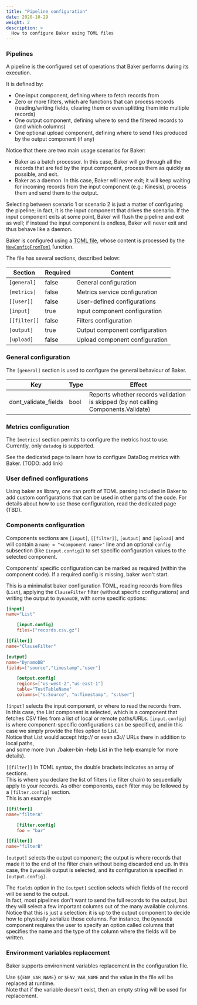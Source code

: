 ```yaml
---
title: "Pipeline configuration"
date: 2020-10-29
weight: 2
description: >
  How to configure Baker using TOML files
---
```


### Pipelines

A pipeline is the configured set of operations that Baker performs during its execution.

It is defined by:

* One input component, defining where to fetch records from
* Zero or more filters, which are functions that can process records (reading/writing fields,
clearing them or even splitting them into multiple records)
* One output component, defining where to send the filtered records to (and which columns)
* One optional upload component, defining where to send files produced by the output component (if any)

Notice that there are two main usage scenarios for Baker:

* Baker as a batch processor. In this case, Baker will go through all the records that are fed
by the input component, process them as quickly as possible, and exit.
* Baker as a daemon. In this case, Baker will never exit; it will keep waiting for incoming
records from the input component (e.g.: Kinesis), process them and send them to the output.

Selecting between scenario 1 or scenario 2 is just a matter of configuring the pipeline; in fact, it is the input component that drives the scenario. If the input component exits at some point, Baker will flush the pipeline and exit as well; if instead the input component is endless, Baker will never exit and thus behave like a daemon.

Baker is configured using a [TOML file](https://toml.io/en/), whose content is processed by the
[`NewConfigFromToml`](https://pkg.go.dev/github.com/AdRoll/baker#NewConfigFromToml) function.

The file has several sections, described below:

| Section       | Required   | Content                        |
|---------------|------------|--------------------------------|
| `[general]`   | false      | General configuration          |
| `[metrics]`   | false      | Metrics service configuration  |
| `[[user]]`    | false      | User-defined configurations    |
| `[input]`     | true       | Input component configuration  |
| `[[filter]]`  | false      | Filters configuration          |
| `[output]`    | true       | Output component configuration |
| `[upload]`    | false      | Upload component configuration |

### General configuration

The `[general]` section is used to configure the general behaviour of Baker.

| Key                    | Type   | Effect |
|------------------------|--------|--------|
| dont_validate_fields   | bool   | Reports whether records validation is skipped (by not calling Components.Validate) |

### Metrics configuration

The `[metrics]` section permits to configure the metrics host to use. Currently, only `datadog` is
supported.

See the dedicated page to learn how to configure DataDog metrics with Baker. (TODO: add link)

### User defined configurations

Using baker as library, one can profit of TOML parsing included in Baker to add custom configurations
that can be used in other parts of the code.
For details about how to use those configuration, read the dedicated page (TBD).

### Components configuration

Components sections are `[input]`, `[[filter]]`, `[output]` and `[upload]` and will contain a
`name = "<component name>"` line and an optional `config` subsection (like `[input.config]`)
to set specific configuration values to the selected component.

Components' specific configuration can be marked as required (within the component code). If a
required config is missing, baker won't start.

This is a minimalist baker configuration TOML, reading records from files (`List`), applying the
`ClauseFilter` filter (without specific configurations) and writing the output to `DynamoDB`,
with some specific options:

```toml
[input]
name="List"

    [input.config]
    files=["records.csv.gz"]

[[filter]]
name="ClauseFilter"

[output]
name="DynamoDB"
fields=["source","timestamp","user"]

    [output.config]
    regions=["us-west-2","us-east-1"]
    table="TestTableName"
    columns=["s:Source", "n:Timestamp", "s:User"]
```

`[input]` selects the input component, or where to read the records from.  
In this case, the List component is selected, which is a component that fetches CSV files from
a list of local or remote paths/URLs. `[input.config]` is where component-specific configurations
can be specified, and in this case we simply provide the files option to List.  
Notice that List would accept http:// or even s3:// URLs there in addition to local paths,  
and some more (run ./baker-bin -help List in the help example for more details).

`[[filter]]` In TOML syntax, the double brackets indicates an array of sections.  
This is where you declare the list of filters (i.e filter chain) to sequentially apply to your
records. As other components, each filter may be followed by a `[filter.config]` section.  
This is an example:

```toml
[[filter]]
name="filterA"

    [filter.config]
    foo = "bar"

[[filter]]
name="filterB"
```

`[output]` selects the output component; the output is where records that made it to the end of
the filter chain without being discarded end up. In this case, the `DynamoDB` output is selected,
and its configuration is specified in `[output.config]`.

The `fields` option in the `[output]` section selects which fields of the record will be send
to the output.  
In fact, most pipelines don't want to send the full records to the output, but they will select
a few important columns out of the many available columns.  
Notice that this is just a selection: it is up to the output component to decide how to
physically serialize those columns. For instance, the `DynamoDB` component requires the user
to specify an option called columns that specifies the name and the type of the column where
the fields will be written.

### Environment variables replacement

Baker supports environment variables replacement in the configuration file.

Use `${ENV_VAR_NAME}` or `$ENV_VAR_NAME` and the value in the file will be replaced at runtime.  
Note that if the variable doesn't exist, then an empty string will be used for replacement.

